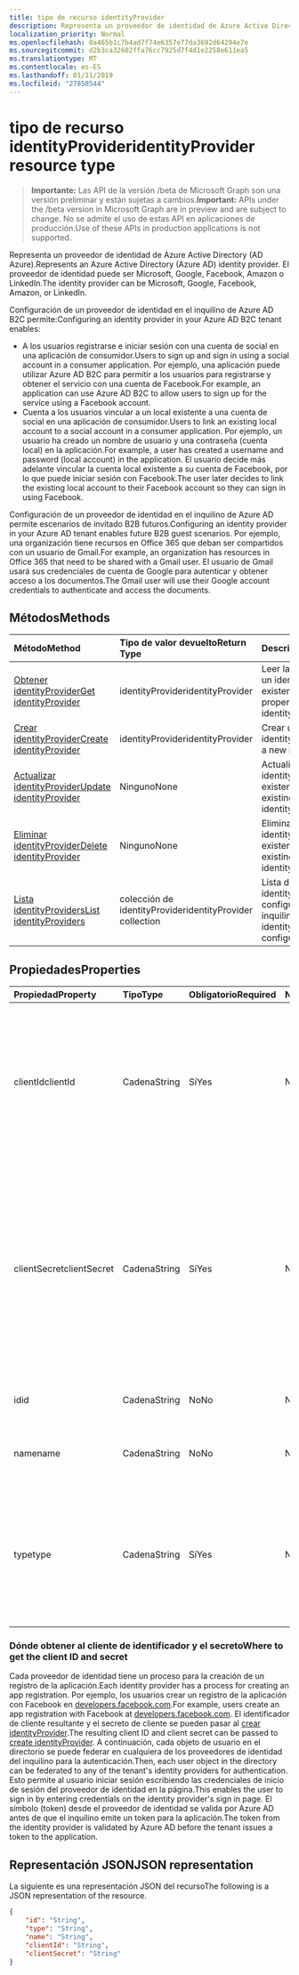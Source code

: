 ```yaml
---
title: tipo de recurso identityProvider
description: Representa un proveedor de identidad de Azure Active Directory (AD Azure). El proveedor de identidad puede ser Microsoft, Google, Facebook, Amazon o LinkedIn.
localization_priority: Normal
ms.openlocfilehash: 0a465b1c7b4ad7f74e6357e77da3692d64294e7e
ms.sourcegitcommit: d2b3ca32602ffa76cc7925d7f4d1e2258e611ea5
ms.translationtype: MT
ms.contentlocale: es-ES
ms.lasthandoff: 01/11/2019
ms.locfileid: "27858544"
---
```

# <a name="identityprovider-resource-type"></a><span data-ttu-id="91b84-104">tipo de recurso identityProvider</span><span class="sxs-lookup"><span data-stu-id="91b84-104">identityProvider resource type</span></span>

> <span data-ttu-id="91b84-105">**Importante:** Las API de la versión /beta de Microsoft Graph son una versión preliminar y están sujetas a cambios.</span><span class="sxs-lookup"><span data-stu-id="91b84-105">**Important:** APIs under the /beta version in Microsoft Graph are in preview and are subject to change.</span></span> <span data-ttu-id="91b84-106">No se admite el uso de estas API en aplicaciones de producción.</span><span class="sxs-lookup"><span data-stu-id="91b84-106">Use of these APIs in production applications is not supported.</span></span>

<span data-ttu-id="91b84-107">Representa un proveedor de identidad de Azure Active Directory (AD Azure).</span><span class="sxs-lookup"><span data-stu-id="91b84-107">Represents an Azure Active Directory (Azure AD) identity provider.</span></span> <span data-ttu-id="91b84-108">El proveedor de identidad puede ser Microsoft, Google, Facebook, Amazon o LinkedIn.</span><span class="sxs-lookup"><span data-stu-id="91b84-108">The identity provider can be Microsoft, Google, Facebook, Amazon, or LinkedIn.</span></span>

<span data-ttu-id="91b84-109">Configuración de un proveedor de identidad en el inquilino de Azure AD B2C permite:</span><span class="sxs-lookup"><span data-stu-id="91b84-109">Configuring an identity provider in your Azure AD B2C tenant enables:</span></span>

* <span data-ttu-id="91b84-110">A los usuarios registrarse e iniciar sesión con una cuenta de social en una aplicación de consumidor.</span><span class="sxs-lookup"><span data-stu-id="91b84-110">Users to sign up and sign in using a social account in a consumer application.</span></span> <span data-ttu-id="91b84-111">Por ejemplo, una aplicación puede utilizar Azure AD B2C para permitir a los usuarios para registrarse y obtener el servicio con una cuenta de Facebook.</span><span class="sxs-lookup"><span data-stu-id="91b84-111">For example, an application can use Azure AD B2C to allow users to sign up for the service using a Facebook account.</span></span>
* <span data-ttu-id="91b84-112">Cuenta a los usuarios vincular a un local existente a una cuenta de social en una aplicación de consumidor.</span><span class="sxs-lookup"><span data-stu-id="91b84-112">Users to link an existing local account to a social account in a consumer application.</span></span> <span data-ttu-id="91b84-113">Por ejemplo, un usuario ha creado un nombre de usuario y una contraseña (cuenta local) en la aplicación.</span><span class="sxs-lookup"><span data-stu-id="91b84-113">For example, a user has created a username and password (local account) in the application.</span></span> <span data-ttu-id="91b84-114">El usuario decide más adelante vincular la cuenta local existente a su cuenta de Facebook, por lo que puede iniciar sesión con Facebook.</span><span class="sxs-lookup"><span data-stu-id="91b84-114">The user later decides to link the existing local account to their Facebook account so they can sign in using Facebook.</span></span>

<span data-ttu-id="91b84-115">Configuración de un proveedor de identidad en el inquilino de Azure AD permite escenarios de invitado B2B futuros.</span><span class="sxs-lookup"><span data-stu-id="91b84-115">Configuring an identity provider in your Azure AD tenant enables future B2B guest scenarios.</span></span> <span data-ttu-id="91b84-116">Por ejemplo, una organización tiene recursos en Office 365 que deban ser compartidos con un usuario de Gmail.</span><span class="sxs-lookup"><span data-stu-id="91b84-116">For example, an organization has resources in Office 365 that need to be shared with a Gmail user.</span></span> <span data-ttu-id="91b84-117">El usuario de Gmail usará sus credenciales de cuenta de Google para autenticar y obtener acceso a los documentos.</span><span class="sxs-lookup"><span data-stu-id="91b84-117">The Gmail user will use their Google account credentials to authenticate and access the documents.</span></span>

## <a name="methods"></a><span data-ttu-id="91b84-118">Métodos</span><span class="sxs-lookup"><span data-stu-id="91b84-118">Methods</span></span>

| <span data-ttu-id="91b84-119">Método</span><span class="sxs-lookup"><span data-stu-id="91b84-119">Method</span></span>       | <span data-ttu-id="91b84-120">Tipo de valor devuelto</span><span class="sxs-lookup"><span data-stu-id="91b84-120">Return Type</span></span>  |<span data-ttu-id="91b84-121">Descripción</span><span class="sxs-lookup"><span data-stu-id="91b84-121">Description</span></span>|
|:---------------|:--------|:----------|
|[<span data-ttu-id="91b84-122">Obtener identityProvider</span><span class="sxs-lookup"><span data-stu-id="91b84-122">Get identityProvider</span></span>](../api/identityprovider-get.md) |<span data-ttu-id="91b84-123">identityProvider</span><span class="sxs-lookup"><span data-stu-id="91b84-123">identityProvider</span></span>|<span data-ttu-id="91b84-124">Leer las propiedades de un identityProvider existente.</span><span class="sxs-lookup"><span data-stu-id="91b84-124">Read properties of an existing identityProvider.</span></span>|
|[<span data-ttu-id="91b84-125">Crear identityProvider</span><span class="sxs-lookup"><span data-stu-id="91b84-125">Create identityProvider</span></span>](../api/identityprovider-post-identityproviders.md)|<span data-ttu-id="91b84-126">identityProvider</span><span class="sxs-lookup"><span data-stu-id="91b84-126">identityProvider</span></span>|<span data-ttu-id="91b84-127">Crear un nuevo identityProvider.</span><span class="sxs-lookup"><span data-stu-id="91b84-127">Create a new identityProvider.</span></span>|
|[<span data-ttu-id="91b84-128">Actualizar identityProvider</span><span class="sxs-lookup"><span data-stu-id="91b84-128">Update identityProvider</span></span>](../api/identityprovider-update.md)|<span data-ttu-id="91b84-129">Ninguno</span><span class="sxs-lookup"><span data-stu-id="91b84-129">None</span></span>|<span data-ttu-id="91b84-130">Actualizar un identityProvider existente.</span><span class="sxs-lookup"><span data-stu-id="91b84-130">Update an existing identityProvider.</span></span>|
|[<span data-ttu-id="91b84-131">Eliminar identityProvider</span><span class="sxs-lookup"><span data-stu-id="91b84-131">Delete identityProvider</span></span>](../api/identityprovider-delete.md)|<span data-ttu-id="91b84-132">Ninguno</span><span class="sxs-lookup"><span data-stu-id="91b84-132">None</span></span>|<span data-ttu-id="91b84-133">Eliminar un identityProvider existente.</span><span class="sxs-lookup"><span data-stu-id="91b84-133">Delete an existing identityProvider.</span></span>|
|[<span data-ttu-id="91b84-134">Lista identityProviders</span><span class="sxs-lookup"><span data-stu-id="91b84-134">List identityProviders</span></span>](../api/identityprovider-list.md)|<span data-ttu-id="91b84-135">colección de identityProvider</span><span class="sxs-lookup"><span data-stu-id="91b84-135">identityProvider collection</span></span>|<span data-ttu-id="91b84-136">Lista de todos los identityProviders configurados en un inquilino.</span><span class="sxs-lookup"><span data-stu-id="91b84-136">List all identityProviders configured in a tenant.</span></span>|

## <a name="properties"></a><span data-ttu-id="91b84-137">Propiedades</span><span class="sxs-lookup"><span data-stu-id="91b84-137">Properties</span></span>

|<span data-ttu-id="91b84-138">Propiedad</span><span class="sxs-lookup"><span data-stu-id="91b84-138">Property</span></span>|<span data-ttu-id="91b84-139">Tipo</span><span class="sxs-lookup"><span data-stu-id="91b84-139">Type</span></span>|<span data-ttu-id="91b84-140">Obligatorio</span><span class="sxs-lookup"><span data-stu-id="91b84-140">Required</span></span>|<span data-ttu-id="91b84-141">Nullable</span><span class="sxs-lookup"><span data-stu-id="91b84-141">Nullable</span></span>|<span data-ttu-id="91b84-142">Descripción</span><span class="sxs-lookup"><span data-stu-id="91b84-142">Description</span></span>|
|:---------------|:--------|:--------|:--------|:----------|
|<span data-ttu-id="91b84-143">clientId</span><span class="sxs-lookup"><span data-stu-id="91b84-143">clientId</span></span>|<span data-ttu-id="91b84-144">Cadena</span><span class="sxs-lookup"><span data-stu-id="91b84-144">String</span></span>|<span data-ttu-id="91b84-145">Sí</span><span class="sxs-lookup"><span data-stu-id="91b84-145">Yes</span></span>|<span data-ttu-id="91b84-146">No</span><span class="sxs-lookup"><span data-stu-id="91b84-146">No</span></span>|<span data-ttu-id="91b84-147">El identificador de cliente para la aplicación.</span><span class="sxs-lookup"><span data-stu-id="91b84-147">The client ID for the application.</span></span> <span data-ttu-id="91b84-148">Este es el identificador de cliente que se obtuvieron cuando se registra la aplicación con el proveedor de identidad.</span><span class="sxs-lookup"><span data-stu-id="91b84-148">This is the client ID obtained when registering the application with the identity provider.</span></span>|
|<span data-ttu-id="91b84-149">clientSecret</span><span class="sxs-lookup"><span data-stu-id="91b84-149">clientSecret</span></span>|<span data-ttu-id="91b84-150">Cadena</span><span class="sxs-lookup"><span data-stu-id="91b84-150">String</span></span>|<span data-ttu-id="91b84-151">Sí</span><span class="sxs-lookup"><span data-stu-id="91b84-151">Yes</span></span>|<span data-ttu-id="91b84-152">No</span><span class="sxs-lookup"><span data-stu-id="91b84-152">No</span></span>|<span data-ttu-id="91b84-153">El secreto de cliente para la aplicación.</span><span class="sxs-lookup"><span data-stu-id="91b84-153">The client secret for the application.</span></span> <span data-ttu-id="91b84-154">Este es el secreto de cliente que se obtuvieron cuando se registra la aplicación con el proveedor de identidad.</span><span class="sxs-lookup"><span data-stu-id="91b84-154">This is the client secret obtained when registering the application with the identity provider.</span></span> <span data-ttu-id="91b84-155">Esto es de sólo escritura.</span><span class="sxs-lookup"><span data-stu-id="91b84-155">This is write-only.</span></span> <span data-ttu-id="91b84-156">Una operación de lectura devolverá "\*\*\*\*".</span><span class="sxs-lookup"><span data-stu-id="91b84-156">A read operation will return "\*\*\*\*".</span></span>|
|<span data-ttu-id="91b84-157">id</span><span class="sxs-lookup"><span data-stu-id="91b84-157">id</span></span>|<span data-ttu-id="91b84-158">Cadena</span><span class="sxs-lookup"><span data-stu-id="91b84-158">String</span></span>|<span data-ttu-id="91b84-159">No</span><span class="sxs-lookup"><span data-stu-id="91b84-159">No</span></span>|<span data-ttu-id="91b84-160">No</span><span class="sxs-lookup"><span data-stu-id="91b84-160">No</span></span>|<span data-ttu-id="91b84-161">El identificador del proveedor de identidad.</span><span class="sxs-lookup"><span data-stu-id="91b84-161">The ID of the identity provider.</span></span>|
|<span data-ttu-id="91b84-162">name</span><span class="sxs-lookup"><span data-stu-id="91b84-162">name</span></span>|<span data-ttu-id="91b84-163">Cadena</span><span class="sxs-lookup"><span data-stu-id="91b84-163">String</span></span>|<span data-ttu-id="91b84-164">No</span><span class="sxs-lookup"><span data-stu-id="91b84-164">No</span></span>|<span data-ttu-id="91b84-165">No</span><span class="sxs-lookup"><span data-stu-id="91b84-165">No</span></span>|<span data-ttu-id="91b84-166">El nombre para mostrar del proveedor de identidad.</span><span class="sxs-lookup"><span data-stu-id="91b84-166">The display name of the identity provider.</span></span>|
|<span data-ttu-id="91b84-167">type</span><span class="sxs-lookup"><span data-stu-id="91b84-167">type</span></span>|<span data-ttu-id="91b84-168">Cadena</span><span class="sxs-lookup"><span data-stu-id="91b84-168">String</span></span>|<span data-ttu-id="91b84-169">Sí</span><span class="sxs-lookup"><span data-stu-id="91b84-169">Yes</span></span>|<span data-ttu-id="91b84-170">No</span><span class="sxs-lookup"><span data-stu-id="91b84-170">No</span></span>|<span data-ttu-id="91b84-171">El tipo de proveedor de identidad.</span><span class="sxs-lookup"><span data-stu-id="91b84-171">The identity provider type.</span></span> <span data-ttu-id="91b84-172">Debe ser uno de los siguientes valores:</span><span class="sxs-lookup"><span data-stu-id="91b84-172">It must be one of the following values:</span></span> <ul><li/><span data-ttu-id="91b84-173">Microsoft</span><span class="sxs-lookup"><span data-stu-id="91b84-173">Microsoft</span></span><li/><span data-ttu-id="91b84-174">Google</span><span class="sxs-lookup"><span data-stu-id="91b84-174">Google</span></span><li/><span data-ttu-id="91b84-175">Amazon</span><span class="sxs-lookup"><span data-stu-id="91b84-175">Amazon</span></span><li/><span data-ttu-id="91b84-176">LinkedIn</span><span class="sxs-lookup"><span data-stu-id="91b84-176">LinkedIn</span></span><li/><span data-ttu-id="91b84-177">Facebook</span><span class="sxs-lookup"><span data-stu-id="91b84-177">Facebook</span></span></ul>|

### <a name="where-to-get-the-client-id-and-secret"></a><span data-ttu-id="91b84-178">Dónde obtener al cliente de identificador y el secreto</span><span class="sxs-lookup"><span data-stu-id="91b84-178">Where to get the client ID and secret</span></span>

<span data-ttu-id="91b84-179">Cada proveedor de identidad tiene un proceso para la creación de un registro de la aplicación.</span><span class="sxs-lookup"><span data-stu-id="91b84-179">Each identity provider has a process for creating an app registration.</span></span> <span data-ttu-id="91b84-180">Por ejemplo, los usuarios crear un registro de la aplicación con Facebook en [developers.facebook.com](https://developers.facebook.com/).</span><span class="sxs-lookup"><span data-stu-id="91b84-180">For example, users create an app registration with Facebook at [developers.facebook.com](https://developers.facebook.com/).</span></span> <span data-ttu-id="91b84-181">El identificador de cliente resultante y el secreto de cliente se pueden pasar al [crear identityProvider](../api/identityprovider-post-identityproviders.md).</span><span class="sxs-lookup"><span data-stu-id="91b84-181">The resulting client ID and client secret can be passed to [create identityProvider](../api/identityprovider-post-identityproviders.md).</span></span> <span data-ttu-id="91b84-182">A continuación, cada objeto de usuario en el directorio se puede federar en cualquiera de los proveedores de identidad del inquilino para la autenticación.</span><span class="sxs-lookup"><span data-stu-id="91b84-182">Then, each user object in the directory can be federated to any of the tenant's identity providers for authentication.</span></span> <span data-ttu-id="91b84-183">Esto permite al usuario iniciar sesión escribiendo las credenciales de inicio de sesión del proveedor de identidad en la página.</span><span class="sxs-lookup"><span data-stu-id="91b84-183">This enables the user to sign in by entering credentials on the identity provider's sign in page.</span></span> <span data-ttu-id="91b84-184">El símbolo (token) desde el proveedor de identidad se valida por Azure AD antes de que el inquilino emite un token para la aplicación.</span><span class="sxs-lookup"><span data-stu-id="91b84-184">The token from the identity provider is validated by Azure AD before the tenant issues a token to the application.</span></span>

## <a name="json-representation"></a><span data-ttu-id="91b84-185">Representación JSON</span><span class="sxs-lookup"><span data-stu-id="91b84-185">JSON representation</span></span>

<span data-ttu-id="91b84-186">La siguiente es una representación JSON del recurso</span><span class="sxs-lookup"><span data-stu-id="91b84-186">The following is a JSON representation of the resource.</span></span>

<!-- {
  "blockType": "resource",
  "@odata.type": "microsoft.graph.IdentityProvider"
} -->

```json
{
    "id": "String",
    "type": "String",
    "name": "String",
    "clientId": "String",
    "clientSecret": "String"
}
```
